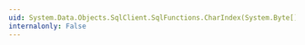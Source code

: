 ```yaml
---
uid: System.Data.Objects.SqlClient.SqlFunctions.CharIndex(System.Byte[],System.Byte[])
internalonly: False
---
```

